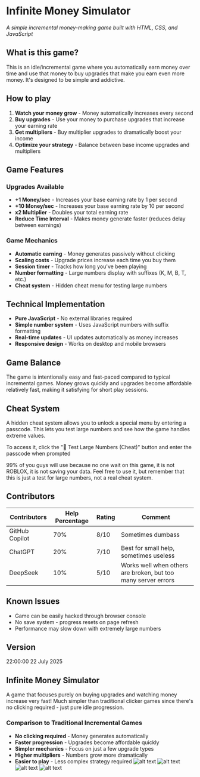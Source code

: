 # Infinite Money Simulator

*A simple incremental money-making game built with HTML, CSS, and JavaScript*

## What is this game?

This is an idle/incremental game where you automatically earn money over time and use that money to buy upgrades that make you earn even more money. It's designed to be simple and addictive.

## How to play

1. **Watch your money grow** - Money automatically increases every second
2. **Buy upgrades** - Use your money to purchase upgrades that increase your earning rate
3. **Get multipliers** - Buy multiplier upgrades to dramatically boost your income
4. **Optimize your strategy** - Balance between base income upgrades and multipliers

## Game Features

### Upgrades Available

- **+1 Money/sec** - Increases your base earning rate by 1 per second
- **+10 Money/sec** - Increases your base earning rate by 10 per second  
- **x2 Multiplier** - Doubles your total earning rate
- **Reduce Time Interval** - Makes money generate faster (reduces delay between earnings)

### Game Mechanics

- **Automatic earning** - Money generates passively without clicking
- **Scaling costs** - Upgrade prices increase each time you buy them
- **Session timer** - Tracks how long you've been playing
- **Number formatting** - Large numbers display with suffixes (K, M, B, T, etc.)
- **Cheat system** - Hidden cheat menu for testing large numbers

## Technical Implementation

- **Pure JavaScript** - No external libraries required
- **Simple number system** - Uses JavaScript numbers with suffix formatting
- **Real-time updates** - UI updates automatically as money increases
- **Responsive design** - Works on desktop and mobile browsers

## Game Balance

The game is intentionally easy and fast-paced compared to typical incremental games. Money grows quickly and upgrades become affordable relatively fast, making it satisfying for short play sessions.

## Cheat System

A hidden cheat system allows you to unlock a special menu by entering a passcode. This lets you test large numbers and see how the game handles extreme values.

To access it, click the "🧪 Test Large Numbers (Cheat)" button and enter the passcode when prompted

99% of you guys will use because no one wait on this game, it is not ROBLOX, it is not saving your data. Feel free to use it, but remember that this is just a test for large numbers, not a real cheat system.

## Contributors

| Contributors      | Help Percentage | Rating | Comment                                            |
|-------------------|-----------------|--------|----------------------------------------------------|
| GitHub Copilot    | 70%             | 8/10   | Sometimes dumbass                                 |
| ChatGPT           | 20%             | 7/10   | Best for small help, sometimes useless             |
| DeepSeek          | 10%             | 5/10   | Works well when others are broken, but too many server errors |

## Known Issues

- Game can be easily hacked through browser console
- No save system - progress resets on page refresh
- Performance may slow down with extremely large numbers

## Version

22:00:00 22 July 2025

## Infinite Money Simulator

A game that focuses purely on buying upgrades and watching money increase very fast! Much simpler than traditional clicker games since there's no clicking required - just pure idle progression.

### Comparison to Traditional Incremental Games

- **No clicking required** - Money generates automatically
- **Faster progression** - Upgrades become affordable quickly  
- **Simpler mechanics** - Focus on just a few upgrade types
- **Higher multipliers** - Numbers grow more dramatically
- **Easier to play** - Less complex strategy required
![alt text](photo/PhotoGrid_1580030426532.jpg)
![alt text](photo/RobloxScreenShot20250121_141949984.png)
![alt text](photo/RobloxScreenShot20250121_141956169.png)
![alt text](photo/Screenshot_2020-01-17-21-57-04-10.png)
